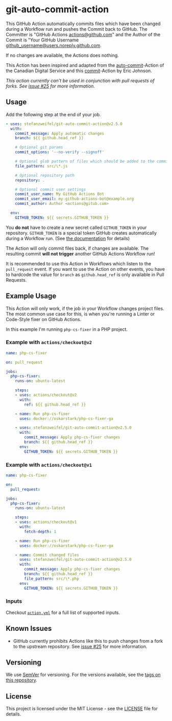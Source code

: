 # git-auto-commit-action

This GitHub Action automatically commits files which have been changed during a Workflow run and pushes the Commit back to GitHub.
The Committer is "GitHub Actions <actions@github.com>" and the Author of the Commit is "Your GitHub Username <github_username@users.noreply.github.com>.

If no changes are available, the Actions does nothing.

This Action has been inspired and adapted from the [auto-commit](https://github.com/cds-snc/github-actions/tree/master/auto-commit
)-Action of the Canadian Digital Service and this [commit](https://github.com/elstudio/actions-js-build/blob/41d604d6e73d632e22eac40df8cc69b5added04b/commit/entrypoint.sh)-Action by Eric Johnson.

*This action currently can't be used in conjunction with pull requests of forks. See [issue #25](https://github.com/stefanzweifel/git-auto-commit-action/issues/25) for more information.*

## Usage

Add the following step at the end of your job.

```yaml
- uses: stefanzweifel/git-auto-commit-action@v2.5.0
  with:
    commit_message: Apply automatic changes
    branch: ${{ github.head_ref }}

    # Optional git params
    commit_options: '--no-verify --signoff'

    # Optional glob pattern of files which should be added to the commit
    file_pattern: src/\*.js

    # Optional repository path
    repository: .

    # Optional commit user settings
    commit_user_name: My GitHub Actions Bot
    commit_user_email: my-github-actions-bot@example.org
    commit_author: Author <actions@gitub.com>

  env:
    GITHUB_TOKEN: ${{ secrets.GITHUB_TOKEN }}
```

You **do not** have to create a new secret called `GITHUB_TOKEN` in your repository. `GITHUB_TOKEN` is a special token GitHub creates automatically during a Workflow run. (See [the documentation](https://help.github.com/en/actions/automating-your-workflow-with-github-actions/authenticating-with-the-github_token) for details)

The Action will only commit files back, if changes are available. The resulting commit **will not trigger** another GitHub Actions Workflow run!

It is recommended to use this Action in Workflows which listen to the `pull_request` event. If you want to use the Action on other events, you have to hardcode the value for `branch` as `github.head_ref` is only available in Pull Requests.

## Example Usage

This Action will only work, if the job in your Workflow changes project files.
The most common use case for this, is when you're running a Linter or Code-Style fixer on GitHub Actions.

In this example I'm running `php-cs-fixer` in a PHP project.


### Example with `actions/checkout@v2`

```yaml
name: php-cs-fixer

on: pull_request

jobs:
  php-cs-fixer:
    runs-on: ubuntu-latest

    steps:
    - uses: actions/checkout@v2
      with:
        ref: ${{ github.head_ref }}

    - name: Run php-cs-fixer
      uses: docker://oskarstark/php-cs-fixer-ga

    - uses: stefanzweifel/git-auto-commit-action@v2.5.0
      with:
        commit_message: Apply php-cs-fixer changes
        branch: ${{ github.head_ref }}
      env:
        GITHUB_TOKEN: ${{ secrets.GITHUB_TOKEN }}

```

### Example with `actions/checkout@v1`

```yaml
name: php-cs-fixer

on:
  pull_request:

jobs:
  php-cs-fixer:
    runs-on: ubuntu-latest

    steps:
    - uses: actions/checkout@v1
      with:
        fetch-depth: 1

    - name: Run php-cs-fixer
      uses: docker://oskarstark/php-cs-fixer-ga

    - name: Commit changed files
      uses: stefanzweifel/git-auto-commit-action@v2.5.0
      with:
        commit_message: Apply php-cs-fixer changes
        branch: ${{ github.head_ref }}
        file_pattern: src/\*.php
      env:
        GITHUB_TOKEN: ${{ secrets.GITHUB_TOKEN }}

```

### Inputs

Checkout [`action.yml`](https://github.com/stefanzweifel/git-auto-commit-action/blob/master/action.yml) for a full list of supported inputs.

## Known Issues

- GitHub currently prohibits Actions like this to push changes from a fork to the upstream repository. See [issue #25](https://github.com/stefanzweifel/git-auto-commit-action/issues/25) for more information.

## Versioning

We use [SemVer](http://semver.org/) for versioning. For the versions available, see the [tags on this repository](https://github.com/stefanzweifel/git-auto-commit-action/tags).

## License

This project is licensed under the MIT License - see the [LICENSE](https://github.com/stefanzweifel/git-auto-commit-action/blob/master/LICENSE) file for details.
